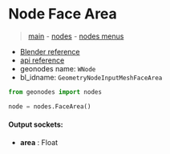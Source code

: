 # Node Face Area

> [main](../structure.md) - [nodes](nodes.md) - [nodes menus](nodes_menus.md)

- [Blender reference](https://docs.blender.org/manual/en/latest/modeling/geometry_nodes/mesh/face_area.html)
- [api reference](https://docs.blender.org/api/current/bpy.types.GeometryNodeInputMeshFaceArea.html)
- geonodes name: `WNode`
- bl_idname: `GeometryNodeInputMeshFaceArea`

```python
from geonodes import nodes

node = nodes.FaceArea()
```

#### Output sockets:

- **area** : Float

